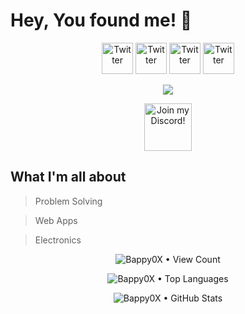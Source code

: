 # Hey, You found me! :wave:

<p align="center">
	<a href="https://github.com/Bappy0X"><img src="https://cdn4.iconfinder.com/data/icons/social-media-2069/130/_Social_Media_One-128.png" height="50px" alt="Twitter"/></a>
	<a href="https://www.reddit.com/user/Bappy0X" target="_blank"><img src="https://cdn4.iconfinder.com/data/icons/social-media-2069/130/_Reddit-128.png" height="50px" alt="Twitter"/></a>
	<a href="https://twitter.com/JoshB0X" target="_blank"><img src="https://cdn4.iconfinder.com/data/icons/social-media-2069/130/_Twitter-128.png" height="50px" alt="Twitter"/></a>
	<a href="https://open.spotify.com/user/41vdh9nlazmrp4qgt6wpwik2b?si=IzXLQBMJRT69Y6rrE4_gbA" target="_blank"><img src="https://cdn4.iconfinder.com/data/icons/social-media-2069/130/_Social_Media_Three-128.png" height="50px" alt="Twitter"/></a>
</p>

<p align="center">
	<a href="https://stackshare.io/bappy0x/my-stack" target="_blank"><img src="https://img.shields.io/badge/Tech-Stack-da3232?style=for-the-badge&labelColor=eee&logo=stackshare&logoColor=da3232"/></a>
</p>

<p align="center">
	<a href="https://discord.gg/Cvc6pVK" title="Join our Discord!" target="_blank">
		<img draggable="false" src="https://discordapp.com/api/guilds/708323454881103882/widget.png?style=banner2" height="76px" draggable="false" alt="Join my Discord!">
	</a>
</p>

## What I'm all about

> Problem Solving

> Web Apps

> Electronics

<p align="center"><img src="https://profile-counter.glitch.me/{Bappy0X}/count.svg" alt="Bappy0X • View Count"/></p>
<p align="center"><img src="https://github-readme-stats.vercel.app/api/top-langs/?username=Bappy0X&langs_count=4&layout=compact" alt="Bappy0X • Top Languages"/></p>
<p align="center"><img src="https://github-readme-stats.vercel.app/api?username=bappy0x" alt="Bappy0X • GitHub Stats"/></p>
